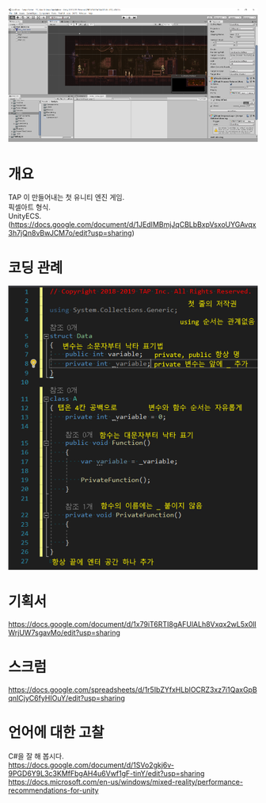 ![](./ReadMe/title_0.png)
  
# 개요
TAP 이 만들어내는 첫 유니티 엔진 게임.  
픽셀아트 형식.  
UnityECS. (https://docs.google.com/document/d/1JEdIMBmjJqCBLbBxpVsxoUYGAvqx3h7jQn8vBwJCM7o/edit?usp=sharing)  

# 코딩 관례
![](./ReadMe/coding_conventions_0.png)
  
# 기획서
https://docs.google.com/document/d/1x79iT6RTI8gAFUlALh8Vxqx2wL5x0lIWrjUW7sgavMo/edit?usp=sharing  

# 스크럼
https://docs.google.com/spreadsheets/d/1r5IbZYfxHLblOCRZ3xz7i1QaxGpBqnICjyC6fyHIOuY/edit?usp=sharing  

# 언어에 대한 고찰
C#을 잘 해 봅시다.  
https://docs.google.com/document/d/1SVo2gkj6v-9PGD6Y9L3c3KMfFbgAH4u6Vwf1gF-tinY/edit?usp=sharing  
https://docs.microsoft.com/en-us/windows/mixed-reality/performance-recommendations-for-unity

